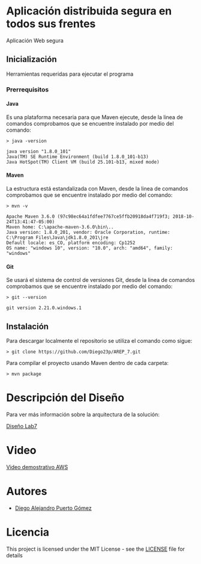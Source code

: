 # Aplicación distribuida segura en todos sus frentes

Aplicación Web segura

## Inicialización

Herramientas requeridas para ejecutar el programa

### Prerrequisitos

#### Java

Es una plataforma necesaria para que Maven ejecute, desde la linea de comandos comprobamos que se encuentre instalado por medio del comando:
```
> java -version

java version "1.8.0_101"
Java(TM) SE Runtime Environment (build 1.8.0_101-b13)
Java HotSpot(TM) Client VM (build 25.101-b13, mixed mode)
```

#### Maven

La estructura está estandalizada con Maven, desde la linea de comandos comprobamos que se encuentre instalado por medio del comando:
```
> mvn -v

Apache Maven 3.6.0 (97c98ec64a1fdfee7767ce5ffb20918da4f719f3; 2018-10-24T13:41:47-05:00)
Maven home: C:\apache-maven-3.6.0\bin\..
Java version: 1.8.0_201, vendor: Oracle Corporation, runtime: C:\Program Files\Java\jdk1.8.0_201\jre
Default locale: es_CO, platform encoding: Cp1252
OS name: "windows 10", version: "10.0", arch: "amd64", family: "windows"
```

#### Git

Se usará el sistema de control de versiones Git, desde la linea de comandos comprobamos que se encuentre instalado por medio del comando:
```
> git --version

git version 2.21.0.windows.1
```

## Instalación

Para descargar localmente el repositorio se utiliza el comando como sigue:
```
> git clone https://github.com/Diego23p/AREP_7.git
```

Para compilar el proyecto usando Maven dentro de cada carpeta:
```
> mvn package
```

# Descripción del Diseño

Para ver más información sobre la arquitectura de la solución:

[Diseño Lab7](disenoLab7.pdf)

# Video

[Video demostrativo AWS](https://drive.google.com/file/d/1g1GQ5bujvkVyyQgn6NvNrIvhHIAplVHN/view?usp=sharing)

# Autores

- [Diego Alejandro Puerto Gómez](https://github.com/Diego23p)

# Licencia

This project is licensed under the MIT License - see the [LICENSE](LICENSE) file for details
